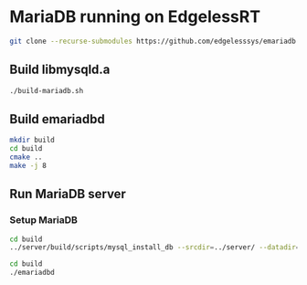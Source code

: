 # MariaDB running on EdgelessRT

```bash
git clone --recurse-submodules https://github.com/edgelesssys/emariadb.git
```

## Build libmysqld.a

```bash
./build-mariadb.sh
```

## Build emariadbd

```bash
mkdir build
cd build
cmake ..
make -j 8
```

## Run MariaDB server

### Setup MariaDB

```bash
cd build
../server/build/scripts/mysql_install_db --srcdir=../server/ --datadir=.
```

```bash
cd build
./emariadbd
```
